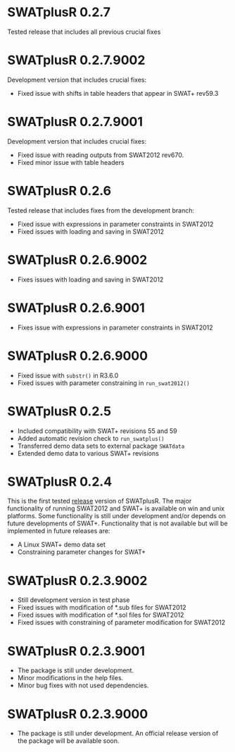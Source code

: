 # SWATplusR 0.2.7

Tested release that includes all previous crucial fixes

# SWATplusR 0.2.7.9002

Development version that includes crucial fixes:
- Fixed issue with shifts in table headers that appear in SWAT+ rev59.3

# SWATplusR 0.2.7.9001

Development version that includes crucial fixes:
- Fixed issue with reading outputs from SWAT2012 rev670. 
- Fixed minor issue with table headers

# SWATplusR 0.2.6

Tested release that includes fixes from the development branch:
- Fixed issue with expressions in parameter constraints in SWAT2012
- Fixed issues with loading and saving in SWAT2012

# SWATplusR 0.2.6.9002

- Fixes issues with loading and saving in SWAT2012

# SWATplusR 0.2.6.9001

- Fixes issue with expressions in parameter constraints in SWAT2012

# SWATplusR 0.2.6.9000

- Fixed issue with `substr()` in R3.6.0
- Fixed issues with parameter constraining in `run_swat2012()`

# SWATplusR 0.2.5

- Included compatibility with SWAT+ revisions 55 and 59
- Added automatic revision check to `run_swatplus()`
- Transferred demo data sets to external package `SWATdata`
- Extended demo data to various SWAT+ revisions

# SWATplusR 0.2.4

This is the first tested [release](https://zenodo.org/record/2630510#.XKdiMtjgpGE) version of SWATplusR. The major functionality of running SWAT2012 and SWAT+ is available on win and unix platforms. Some functionality is still under development and/or depends on future developments of SWAT+. Functionality that is not available but will be implemented in future releases are:

-  A Linux SWAT+ demo data set
-  Constraining parameter changes for SWAT+


# SWATplusR 0.2.3.9002 

* Still development version in test phase
* Fixed issues with modification of \*.sub files for SWAT2012
* Fixed issues with modification of \*.sol files for SWAT2012
* Fixed issues with constraining of parameter modification for SWAT2012

# SWATplusR 0.2.3.9001 

* The package is still under development.
* Minor modifications in the help files.
* Minor bug fixes with not used dependencies.

# SWATplusR 0.2.3.9000 

* The package is still under development. An official release version of the package will be available soon.
